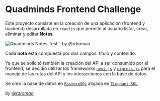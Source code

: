 # Quadminds Frontend Challenge

Este proyecto consiste en la creación de una aplicación (frontend y backend) desarrollada en `reactjs` que permite al usuario listar, crear, eliminar y editar **Notas**.

![Quadminds Notes Test - by @rdromao](https://i.imgur.com/oTsXVWX.png)

Cada **nota** está compuesta por dos campos: título y contenido.

Ya que se solicitó también la creación del API a ser consumido por el frontend, se decidió utilizar los frameworks [`next js`](https://nextjs.org/) y [`express js`](https://expressjs.com/) para el manejo de las rutas del API y los interacciones con la base de datos.

Se creó la base de datos en [`PostgreSQL`](https://www.postgresql.org/) alojada en [`Elephant SQL`](https://www.elephantsql.com/).

*by [@rdromao](https://github.com/rdromao)*